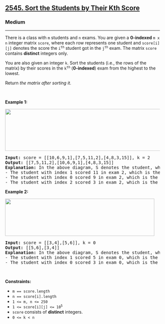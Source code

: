 <h2><a href="https://leetcode.com/problems/sort-the-students-by-their-kth-score/?envType=problem-list-v2&envId=sorting">2545. Sort the Students by Their Kth Score</a></h2><h3>Medium</h3><hr><p>There is a class with <code>m</code> students and <code>n</code> exams. You are given a <strong>0-indexed</strong> <code>m x n</code> integer matrix <code>score</code>, where each row represents one student and <code>score[i][j]</code> denotes the score the <code>i<sup>th</sup></code> student got in the <code>j<sup>th</sup></code> exam. The matrix <code>score</code> contains <strong>distinct</strong> integers only.</p>

<p>You are also given an integer <code>k</code>. Sort the students (i.e., the rows of the matrix) by their scores in the <code>k<sup>th</sup></code>&nbsp;(<strong>0-indexed</strong>) exam from the highest to the lowest.</p>

<p>Return <em>the matrix after sorting it.</em></p>

<p>&nbsp;</p>
<p><strong class="example">Example 1:</strong></p>
<img alt="" src="https://assets.leetcode.com/uploads/2022/11/30/example1.png" style="width: 600px; height: 136px;" />
<pre>
<strong>Input:</strong> score = [[10,6,9,1],[7,5,11,2],[4,8,3,15]], k = 2
<strong>Output:</strong> [[7,5,11,2],[10,6,9,1],[4,8,3,15]]
<strong>Explanation:</strong> In the above diagram, S denotes the student, while E denotes the exam.
- The student with index 1 scored 11 in exam 2, which is the highest score, so they got first place.
- The student with index 0 scored 9 in exam 2, which is the second highest score, so they got second place.
- The student with index 2 scored 3 in exam 2, which is the lowest score, so they got third place.
</pre>

<p><strong class="example">Example 2:</strong></p>
<img alt="" src="https://assets.leetcode.com/uploads/2022/11/30/example2.png" style="width: 486px; height: 121px;" />
<pre>
<strong>Input:</strong> score = [[3,4],[5,6]], k = 0
<strong>Output:</strong> [[5,6],[3,4]]
<strong>Explanation:</strong> In the above diagram, S denotes the student, while E denotes the exam.
- The student with index 1 scored 5 in exam 0, which is the highest score, so they got first place.
- The student with index 0 scored 3 in exam 0, which is the lowest score, so they got second place.
</pre>

<p>&nbsp;</p>
<p><strong>Constraints:</strong></p>

<ul>
	<li><code>m == score.length</code></li>
	<li><code>n == score[i].length</code></li>
	<li><code>1 &lt;= m, n &lt;= 250</code></li>
	<li><code>1 &lt;= score[i][j] &lt;= 10<sup>5</sup></code></li>
	<li><code>score</code> consists of <strong>distinct</strong> integers.</li>
	<li><code>0 &lt;= k &lt; n</code></li>
</ul>
